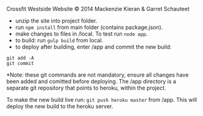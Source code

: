 

Crossfit Westside Website &copy; 2014 Mackenzie Kieran & Garret Schauteet

- unzip the site into project folder.
- run ```npm install``` from main folder (contains package.json).
- make changes to files in /local. To test run ```node app```.
- to build: run ```gulp build``` from local. 
- to deploy after building, enter /app and commit the new build:
```
git add -A
git commit 
```
*Note: these git commands are not mandatory, ensure all changes have been added and comitted before deploying.
The /app directory is a separate git repository that points to heroku, within the project.

To make the new build live run:
```git push heroku master``` from /app. This will deploy the new build to the heroku server.
